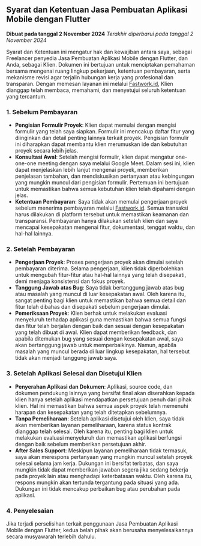 ## Syarat dan Ketentuan Jasa Pembuatan Aplikasi Mobile dengan Flutter

**Dibuat pada tanggal 2 November 2024**
*Terakhir diperbarui pada tanggal 2 November 2024*

Syarat dan Ketentuan ini mengatur hak dan kewajiban antara saya, sebagai Freelancer penyedia Jasa Pembuatan Aplikasi Mobile dengan Flutter, dan Anda, sebagai Klien. Dokumen ini bertujuan untuk menciptakan pemahaman bersama mengenai ruang lingkup pekerjaan, ketentuan pembayaran, serta mekanisme revisi agar terjalin hubungan kerja yang profesional dan transparan. Dengan memesan layanan ini melalui [Fastwork.id](https://fastwork.id), Klien dianggap telah membaca, memahami, dan menyetujui seluruh ketentuan yang tercantum.

### 1. Sebelum Pembayaran
- **Pengisian Formulir Proyek**: Klien dapat memulai dengan mengisi formulir yang telah saya siapkan. Formulir ini mencakup daftar fitur yang diinginkan dan detail penting lainnya terkait proyek. Pengisian formulir ini diharapkan dapat membantu klien merumuskan ide dan kebutuhan proyek secara lebih jelas.
- **Konsultasi Awal**: Setelah mengisi formulir, klien dapat mengatur one-one-one meeting dengan saya melalui Google Meet. Dalam sesi ini, klien dapat menjelaskan lebih lanjut mengenai proyek, memberikan penjelasan tambahan, dan mendiskusikan pertanyaan atau kebingungan yang mungkin muncul dari pengisian formulir. Pertemuan ini bertujuan untuk memastikan bahwa semua kebutuhan klien telah dipahami dengan jelas.
- **Ketentuan Pembayaran**: Saya tidak akan memulai pengerjaan proyek sebelum menerima pembayaran melalui [Fastwork.id](https://fastwork.id). Semua transaksi harus dilakukan di platform tersebut untuk memastikan keamanan dan transparansi. Pembayaran hanya dilakukan setelah klien dan saya mencapai kesepakatan mengenai fitur, dokumentasi, tenggat waktu, dan hal-hal lainnya.

### 2. Setelah Pembayaran
- **Pengerjaan Proyek**: Proses pengerjaan proyek akan dimulai setelah pembayaran diterima. Selama pengerjaan, klien tidak diperbolehkan untuk mengubah fitur-fitur atau hal-hal lainnya yang telah disepakati, demi menjaga konsistensi dan fokus proyek.
- **Tanggung Jawab atas Bug**: Saya tidak bertanggung jawab atas bug atau masalah yang muncul di luar kesepakatan awal. Oleh karena itu, sangat penting bagi klien untuk memastikan bahwa semua detail dan fitur telah dibahas dan disepakati sebelum pengerjaan dimulai.
- **Pemeriksaan Proyek**: Klien berhak untuk melakukan evaluasi menyeluruh terhadap aplikasi guna memastikan bahwa semua fungsi dan fitur telah berjalan dengan baik dan sesuai dengan kesepakatan yang telah dibuat di awal. Klien dapat memberikan feedback, dan apabila ditemukan bug yang sesuai dengan kesepakatan awal, saya akan bertanggung jawab untuk memperbaikinya. Namun, apabila masalah yang muncul berada di luar lingkup kesepakatan, hal tersebut tidak akan menjadi tanggung jawab saya.

### 3. Setelah Aplikasi Selesai dan Disetujui Klien
- **Penyerahan Aplikasi dan Dokumen**: Aplikasi, source code, dan dokumen pendukung lainnya yang bersifat final akan diserahkan kepada klien hanya setelah aplikasi mendapatkan persetujuan penuh dari pihak klien. Hal ini memastikan bahwa semua aspek proyek telah memenuhi harapan dan kesepakatan yang telah ditetapkan sebelumnya.
- **Tanpa Pemeliharaan**: Setelah aplikasi disetujui oleh klien, saya tidak akan memberikan layanan pemeliharaan, karena status kontrak dianggap telah selesai. Oleh karena itu, penting bagi klien untuk melakukan evaluasi menyeluruh dan memastikan aplikasi berfungsi dengan baik sebelum memberikan persetujuan akhir.
- **After Sales Support**: Meskipun layanan pemeliharaan tidak termasuk, saya akan merespons pertanyaan yang mungkin muncul setelah proyek selesai selama jam kerja. Dukungan ini bersifat terbatas, dan saya mungkin tidak dapat memberikan jawaban segera jika sedang bekerja pada proyek lain atau menghadapi keterbatasan waktu. Oleh karena itu, respons mungkin akan tertunda tergantung pada situasi yang ada. Dukungan ini tidak mencakup perbaikan bug atau perubahan pada aplikasi.

### 4. Penyelesaian

Jika terjadi perselisihan terkait penggunaan Jasa Pembuatan Aplikasi Mobile dengan Flutter, kedua belah pihak akan berusaha menyelesaikannya secara musyawarah terlebih dahulu.